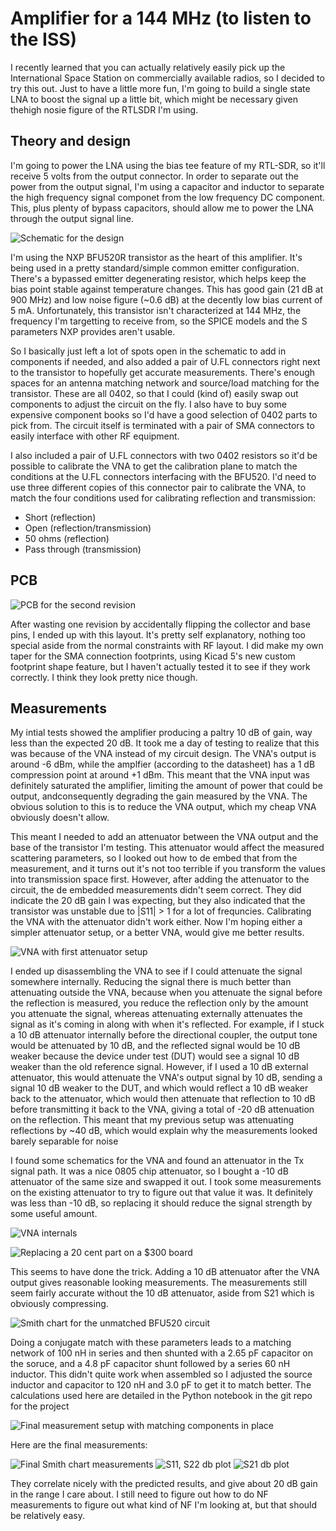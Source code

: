 # Amplifier for a 144 MHz (to listen to the ISS)
I recently learned that you can actually relatively easily pick up the International Space Station on commercially available radios, so I decided to try this out.
Just to have a little more fun, I'm going to build a single state LNA to boost the signal up a little bit, which might be necessary given thehigh nosie figure of the RTLSDR I'm using.

## Theory and design
I'm going to power the LNA using the bias tee feature of my RTL-SDR, so it'll receive 5 volts from the output connector.
In order to separate out the power from the output signal, I'm using a capacitor and inductor to separate the high frequency signal componet from the low frequency DC component.
This, plus plenty of bypass capacitors, should allow me to power the LNA through the output signal line.

![Schematic for the design](./schematic.png)

I'm using the NXP BFU520R transistor as the heart of this amplifier.
It's being used in a pretty standard/simple common emitter configuration.
There's a bypassed emitter degenerating resistor, which helps keep the bias point stable against temperature changes.
This has good gain (21 dB at 900 MHz) and low noise figure (~0.6 dB) at the decently low bias current of 5 mA.
Unfortunately, this transistor isn't characterized at 144 MHz, the frequency I'm targetting to receive from, so the SPICE models and the S parameters NXP provides aren't usable.

So I basically just left a lot of spots open in the schematic to add in components if needed, and also added a pair 
of U.FL connectors right next to the transistor to hopefully get accurate measurements.
There's enough spaces for an antenna matching network and source/load matching for the transistor.
These are all 0402, so that I could (kind of) easily swap out components to adjust the circuit on the fly.
I also have to buy some expensive component books so I'd have a good selection of 0402 parts to pick from.
The circuit itself is terminated with a pair of SMA connectors to easily interface with other RF equipment.

I also included a pair of U.FL connectors with two 0402 resistors so it'd be possible to calibrate the VNA to get the calibration plane to match the conditions at the U.FL connectors interfacing with the BFU520.
I'd need to use three different copies of this connector pair to calibrate the VNA, to match the four conditions used for calibrating reflection and transmission:
 - Short (reflection)
 - Open (reflection/transmission)
 - 50 ohms (reflection)
 - Pass through (transmission)

## PCB

![PCB for the second revision](./pcb3d.png)

After wasting one revision by accidentally flipping the collector and base pins, I ended up with this layout.
It's pretty self explanatory, nothing too special aside from the normal constraints with RF layout.
I did make my own taper for the SMA connection footprints, using Kicad 5's new custom footprint shape feature, but I haven't actually tested it to see if they work correctly.
I think they look pretty nice though.

## Measurements
My intial tests showed the amplifier producing a paltry 10 dB of gain, way less than the expected 20 dB.
It took me a day of testing to realize that this was because of the VNA instead of my circuit design.
The VNA's output is around -6 dBm, while the amplfier (according to the datasheet) has a 1 dB compression point at around +1 dBm.
This meant that the VNA input was definitely saturated the amplifier, limiting the amount of power that could be output, andconsequently degrading the gain measured by the VNA.
The obvious solution to this is to reduce the VNA output, which my cheap VNA obviously doesn't allow.

This meant I needed to add an attenuator between the VNA output and the base of the transistor I'm testing.
This attenuator would affect the measured scattering parameters, so I looked out how to de embed that from the measurement, and 
it turns out it's not too terrible if you transform the values into transmission space first.
However, after adding the attenuator to the circuit, the de embedded measurements didn't seem correct.
They did indicate the 20 dB gain I was expecting, but they also indicated that the transistor was unstable due to |S11| > 1 for a lot of frequncies.
Calibrating the VNA with the attenuator didn't work either.
Now I'm hoping either a simpler attenuator setup, or a better VNA, would give me better results.

![VNA with first attenuator setup](./vnawithuflterminator.jpg)

I ended up disassembling the VNA to see if I could attenuate the signal somewhere internally.
Reducing the signal there is much better than attenuating outside the VNA,
because when you attenuate the signal before the reflection is measured, you reduce the reflection only by the amount you attenuate the signal,
whereas attenuating externally attenuates the signal as it's coming in along with when it's reflected.
For example, if I stuck a 10 dB attenuator internally before the directional coupler,
the output tone would be attenuated by 10 dB, and the reflected signal would be 10 dB weaker because the device under test (DUT) would see a signal 10 dB weaker than the old reference signal.
However, if I used a 10 dB external attenuator, this would attenuate the VNA's output signal by 10 dB, sending a signal 10 dB weaker to the DUT,
and which would reflect a 10 dB weaker back to the attenuator, which would then attenuate that reflection to 10 dB before transmitting it back to the VNA, giving a total of -20 dB attenuation on the reflection.
This meant that my previous setup was attenuating reflections by ~40 dB, which would explain why the measurements looked barely separable for noise

I found some schematics for the VNA and found an attenuator in the Tx signal path.
It was a nice 0805 chip attenuator, so I bought a -10 dB attenuator of the same size and swapped it out.
I took some measurements on the existing attenuator to try to figure out that value it was.
It definitely was less than -10 dB, so replacing it should reduce the signal strength by some useful amount.

![VNA internals](./vnapcb.jpg)

![Replacing a 20 cent part on a $300 board](./vna_rework.jpg)

This seems to have done the trick.
Adding a 10 dB attenuator after the VNA output gives reasonable looking measurements.
The measurements still seem fairly accurate without the 10 dB attenuator, aside from S21 which is obviously compressing.

![Smith chart for the unmatched BFU520 circuit](./smith_unmatched.png)

Doing a conjugate match with these parameters leads to a matching network of 100 nH in series and then shunted with a 2.65 pF capacitor on the soruce,
and a 4.8 pF capacitor shunt followed by a series 60 nH inductor.
This didn't quite work when assembled so I adjusted the source inductor and capacitor to 120 nH and 3.0 pF to get it to match better.
The calculations used here are detailed in the Python notebook in the git repo for the project

![Final measurement setup with matching components in place](./matching_measurement.jpg)

Here are the final measurements:

![Final Smith chart measurements](./smith_matched.png)
![S11, S22 db plot](./db_matched_s11_s22.png)
![S21 db plot](./db_matched_s21.png)

They correlate nicely with the predicted results, and give about 20 dB gain in the range I care about.
I still need to figure out how to do NF measurements to figure out what kind of NF I'm looking at, but that should be relatively easy.
